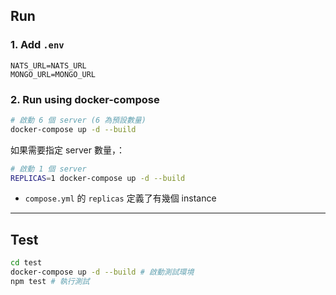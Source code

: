 
## Run

### 1. Add `.env`
```shell
NATS_URL=NATS_URL
MONGO_URL=MONGO_URL
```
### 2. Run using docker-compose

```sh
# 啟動 6 個 server (6 為預設數量)
docker-compose up -d --build
```


如果需要指定 server 數量，：
```sh
# 啟動 1 個 server
REPLICAS=1 docker-compose up -d --build
```

- `compose.yml` 的 `replicas` 定義了有幾個 instance


---

## Test

```sh
cd test
docker-compose up -d --build # 啟動測試環境
npm test # 執行測試
```
